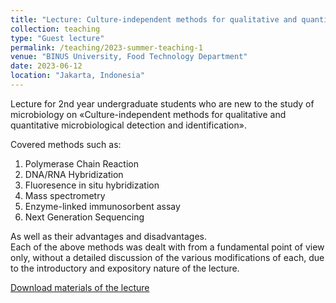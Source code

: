 ```yaml
---
title: "Lecture: Culture-independent methods for qualitative and quantitative microbiological detection and identification"
collection: teaching
type: "Guest lecture"
permalink: /teaching/2023-summer-teaching-1
venue: "BINUS University, Food Technology Department"
date: 2023-06-12
location: "Jakarta, Indonesia"
---
```


Lecture for 2nd year undergraduate students who are new to the study of microbiology on «Culture-independent methods for qualitative and quantitative microbiological detection and identification».<br>

Covered methods such as:<br>
1. Polymerase Chain Reaction<br>
2. DNA/RNA Hybridization<br>
3. Fluoresence in situ hybridization<br>
4. Mass spectrometry<br>
5. Enzyme-linked immunosorbent assay<br>
6. Next Generation Sequencing<br>

As well as their advantages and disadvantages.<br>
Each of the above methods was dealt with from a fundamental point of view only, without a detailed discussion of the various modifications of each, due to the introductory and expository nature of the lecture.<br>

<a href="http://iliapopov17.github.io/files/Lectures/Culture-independent_methods_for_qualitative_and_quantitative_microbiological_detection_and_identification.pdf"><i class="fas fa-fw fa-file-pdf zoom" aria-hidden="true"></i> Download materials of the lecture </a>